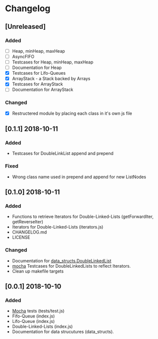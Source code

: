 # Changelog
## [Unreleased]
### Added
- [ ] Heap, minHeap, maxHeap
- [ ] AsyncFIFO
- [ ] Testcases for Heap, minHeap, maxHeap
- [ ] Documentation for Heap
- [x] Testcases for Lifo-Queues
- [x] ArrayStack - a Stack backed by Arrays
- [x] Testcases for ArrayStack
- [ ] Documentation for ArrayStack

### Changed
- [x] Restructered module by placing each class in it's own js file

## [0.1.1] 2018-10-11
### Added
- Testcases for DoubleLinkList append and prepend

### Fixed
- Wrong class name used in prepend and append for new ListNodes 

## [0.1.0] 2018-10-11
### Added
- Functions to retrieve Iterators for Double-Linked-Lists (getForwardIter, getReverseIter)
- Iterators for Double-Linked-Lists (iterators.js)
- CHANGELOG.md
- LICENSE

### Changed
- Documentation for [data_structs.DoubleLinkedList](https://sebi2020.github.io/data_structs/data_structs.html)
- [mocha](https://mochajs.org/) Testcases for DoubleLinkedLists to reflect Iterators.
- Clean up makefile targets

## [0.0.1] 2018-10-10

### Added
- [Mocha](https://mochajs.org/) tests (tests/test.js)
- Fifo-Queue (index.js)
- Lifo-Queue (index.js)
- Double-Linked-Lists (index.js)
- Documentation for data strucutures (data_structs).
